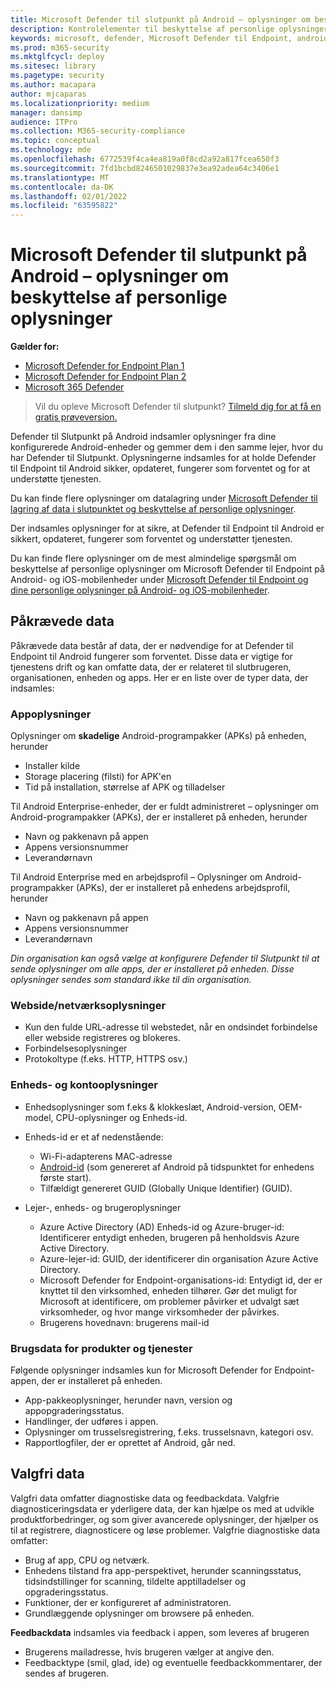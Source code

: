 ```yaml
---
title: Microsoft Defender til slutpunkt på Android – oplysninger om beskyttelse af personlige oplysninger
description: Kontrolelementer til beskyttelse af personlige oplysninger, hvordan du konfigurerer politikindstillinger, der påvirker beskyttelse af personlige oplysninger og oplysninger om de diagnostiske data, der indsamles i Microsoft Defender til Slutpunkt på Android.
keywords: microsoft, defender, Microsoft Defender til Endpoint, android, privacy, diagnostic
ms.prod: m365-security
ms.mktglfcycl: deploy
ms.sitesec: library
ms.pagetype: security
ms.author: macapara
author: mjcaparas
ms.localizationpriority: medium
manager: dansimp
audience: ITPro
ms.collection: M365-security-compliance
ms.topic: conceptual
ms.technology: mde
ms.openlocfilehash: 6772539f4ca4ea819a0f8cd2a92a817fcea650f3
ms.sourcegitcommit: 7fd1bcbd8246501029837e3ea92adea64c3406e1
ms.translationtype: MT
ms.contentlocale: da-DK
ms.lasthandoff: 02/01/2022
ms.locfileid: "63595822"
---
```

# <a name="microsoft-defender-for-endpoint-on-android---privacy-information"></a>Microsoft Defender til slutpunkt på Android – oplysninger om beskyttelse af personlige oplysninger

**Gælder for:**
- [Microsoft Defender for Endpoint Plan 1](https://go.microsoft.com/fwlink/p/?linkid=2154037)
- [Microsoft Defender for Endpoint Plan 2](https://go.microsoft.com/fwlink/p/?linkid=2154037)
- [Microsoft 365 Defender](https://go.microsoft.com/fwlink/?linkid=2118804)

> Vil du opleve Microsoft Defender til slutpunkt? [Tilmeld dig for at få en gratis prøveversion.](https://signup.microsoft.com/create-account/signup?products=7f379fee-c4f9-4278-b0a1-e4c8c2fcdf7e&ru=https://aka.ms/MDEp2OpenTrial?ocid=docs-wdatp-exposedapis-abovefoldlink)

Defender til Slutpunkt på Android indsamler oplysninger fra dine konfigurerede Android-enheder og gemmer dem i den samme lejer, hvor du har Defender til Slutpunkt. Oplysningerne indsamles for at holde Defender til Endpoint til Android sikker, opdateret, fungerer som forventet og for at understøtte tjenesten.

Du kan finde flere oplysninger om datalagring under [Microsoft Defender til lagring af data i slutpunktet og beskyttelse af personlige oplysninger](data-storage-privacy.md).

Der indsamles oplysninger for at sikre, at Defender til Endpoint til Android er sikkert, opdateret, fungerer som forventet og understøtter tjenesten.

Du kan finde flere oplysninger om de mest almindelige spørgsmål om beskyttelse af personlige oplysninger om Microsoft Defender til Endpoint på Android- og iOS-mobilenheder under [Microsoft Defender til Endpoint og dine personlige oplysninger på Android- og iOS-mobilenheder](https://support.microsoft.com/topic/microsoft-defender-for-endpoint-and-your-privacy-on-android-and-ios-mobile-devices-4109bc54-8ec5-4433-9c33-d359b75ac22a).

## <a name="required-data"></a>Påkrævede data

Påkrævede data består af data, der er nødvendige for at Defender til Endpoint til Android fungerer som forventet. Disse data er vigtige for tjenestens drift og kan omfatte data, der er relateret til slutbrugeren, organisationen, enheden og apps. Her er en liste over de typer data, der indsamles:

### <a name="app-information"></a>Appoplysninger

Oplysninger om **skadelige** Android-programpakker (APKs) på enheden, herunder

- Installer kilde
- Storage placering (filsti) for APK'en
- Tid på installation, størrelse af APK og tilladelser

Til Android Enterprise-enheder, der er fuldt administreret – oplysninger om Android-programpakker (APKs), der er installeret på enheden, herunder

- Navn og pakkenavn på appen
- Appens versionsnummer
- Leverandørnavn

Til Android Enterprise med en arbejdsprofil – Oplysninger om Android-programpakker (APKs), der er installeret på enhedens arbejdsprofil, herunder

- Navn og pakkenavn på appen
- Appens versionsnummer
- Leverandørnavn

*Din organisation kan også vælge at konfigurere Defender til Slutpunkt til at sende oplysninger om alle apps, der er installeret på enheden. Disse oplysninger sendes som standard ikke til din organisation.*


### <a name="web-page--network-information"></a>Webside/netværksoplysninger

- Kun den fulde URL-adresse til webstedet, når en ondsindet forbindelse eller webside registreres og blokeres.
- Forbindelsesoplysninger
- Protokoltype (f.eks. HTTP, HTTPS osv.)

### <a name="device-and-account-information"></a>Enheds- og kontooplysninger

- Enhedsoplysninger som f.eks & klokkeslæt, Android-version, OEM-model, CPU-oplysninger og Enheds-id.
- Enheds-id er et af nedenstående:
  - Wi-Fi-adapterens MAC-adresse
  - [Android-id](https://developer.android.com/reference/android/provider/Settings.Secure#ANDROID_ID) (som genereret af Android på tidspunktet for enhedens første start).
  - Tilfældigt genereret GUID (Globally Unique Identifier) (GUID).

- Lejer-, enheds- og brugeroplysninger
  - Azure Active Directory (AD) Enheds-id og Azure-bruger-id: Identificerer entydigt enheden, brugeren på henholdsvis Azure Active Directory.
  - Azure-lejer-id: GUID, der identificerer din organisation Azure Active Directory.
  - Microsoft Defender for Endpoint-organisations-id: Entydigt id, der er knyttet til den virksomhed, enheden tilhører. Gør det muligt for Microsoft at identificere, om problemer påvirker et udvalgt sæt virksomheder, og hvor mange virksomheder der påvirkes.
  - Brugerens hovednavn: brugerens mail-id

### <a name="product-and-service-usage-data"></a>Brugsdata for produkter og tjenester

Følgende oplysninger indsamles kun for Microsoft Defender for Endpoint-appen, der er installeret på enheden. 

- App-pakkeoplysninger, herunder navn, version og appopgraderingsstatus.
- Handlinger, der udføres i appen.
- Oplysninger om trusselsregistrering, f.eks. trusselsnavn, kategori osv.
- Rapportlogfiler, der er oprettet af Android, går ned.

## <a name="optional-data"></a>Valgfri data

Valgfri data omfatter diagnostiske data og feedbackdata. Valgfrie diagnosticeringsdata er yderligere data, der kan hjælpe os med at udvikle produktforbedringer, og som giver avancerede oplysninger, der hjælper os til at registrere, diagnosticere og løse problemer. Valgfrie diagnostiske data omfatter:

- Brug af app, CPU og netværk.
- Enhedens tilstand fra app-perspektivet, herunder scanningsstatus, tidsindstillinger for scanning, tildelte apptilladelser og opgraderingsstatus.
- Funktioner, der er konfigureret af administratoren.
- Grundlæggende oplysninger om browsere på enheden.

**Feedbackdata** indsamles via feedback i appen, som leveres af brugeren

- Brugerens mailadresse, hvis brugeren vælger at angive den.
- Feedbacktype (smil, glad, ide) og eventuelle feedbackkommentarer, der sendes af brugeren.
